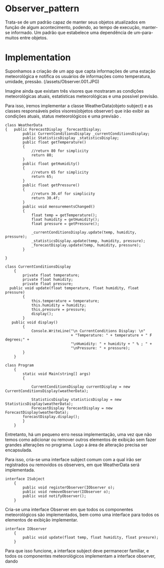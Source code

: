 # Observer_pattern

Trata-se de um padrão capaz de manter seus objetos atualizados em função de algum acontecimento, podendo, ao tempo de execução, 
manter-se informado. Um  padrão que estabelece uma dependência de um-para-muitos entre objetos.

# Implementation

Suponhamos a criação de um app que capta informações de uma estação meteorológica e notifica os usuários de informações como 
temperatura, umidade, pressão. 
(/assets/Observer.001.JPG)

Imagine ainda que existam três visores que mostraram as condições meteorológicas atuais, estatísticas meteorológicas e uma possível 
previsão. 

Para isso, iremos implementar a classe WeatherData(objeto subject) e as classes responsáveis pelos visores(objetos observer) que irão exibir as condições atuais, status meteorológicos e uma previsão .


```
class WeatherData
{   public ForecastDisplay _forecastDisplay;
        public CurrentConditionsDisplay _currentConditionsDisplay;
        public StatisticsDisplay _statisticsDisplay;
        public float getTemperature()
        {
            //return 80 for simplicity
            return 80;
        }
        public float getHumidity()
        {
            //return 65 for simplicity
            return 65;
        }
        public float getPressure()
        {
            //return 30.4f for simplicity
            return 30.4f;
        }
        public void mensurementsChanged()
        {
            float temp = getTemperature();
            float humidity = getHumidity();
            float pressure = getPressure();

            _currentConditionsDisplay.update(temp, humidity, pressure);
            _statisticsDisplay.update(temp, humidity, pressure);
            _forecastDisplay.update(temp, humidity, pressure);
        }

}
```
```
class CurrentConditionsDisplay 
    {
        private float temperature;
        private float humidity;
        private float pressure;
  public void update(float temperature, float humidity, float pressure)
        {
            this.temperature = temperature;
            this.humidity = humidity;
            this.pressure = pressure;
            display();
        }
   public void display()
        {
            Console.WriteLine("\n CurrentConditions Display: \n"
                              + "Temperature: " + temperature + " F degrees;" +
                              "\nHumidity: " + humidity + " % ; " +
                              "\nPressure: " + pressure);
        }
    }

```
```
class Program
    {
        static void Main(string[] args)
        {
            
            CurrentConditionsDisplay currentDisplay = new CurrentConditionsDisplay(weatherData);

            StatisticsDisplay statisticsDisplay = new StatisticsDisplay(weatherData);
            ForecastDisplay forecastDisplay = new ForecastDisplay(weatherData);
		forecastDisplay.display();
        }
    }
```

Entretanto, há um pequeno erro nessa implementação, uma vez que não temos como adicionar ou remover outros elementos de exibição sem fazer grandes alterações no programa. Logo a área de alteração precisa ser encapsulada.

Para isso, cria-se uma interface subject comum com a qual irão ser registrados ou removidos os observers,  em que WeatherData será implementada.
```
interface ISubject
    {
        public void registerObserver(IObserver o);
        public void removeObserver(IObserver o);
        public void notifyObserver();
    }
```


Cria-se uma interface Observer em que todos os componentes meteorológicos são implementados, bem como uma interface para todos os elementos de exibição implementar.
```
interface IObserver
    {
        public void update(float temp, float humidity, float presure);
    }
```


Para que isso funcione, a interface subject deve permanecer familiar, e todos os componentes meteorológicos implementam a interface observer, dando 
